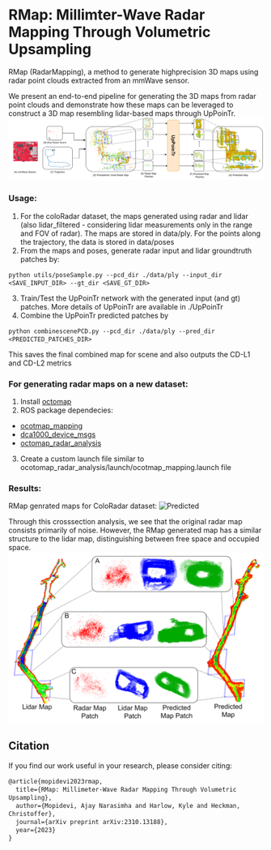 # RMap: Millimter-Wave Radar Mapping Through Volumetric Upsampling
RMap (RadarMapping), a method to generate highprecision 3D maps using radar point clouds extracted from an mmWave sensor. 

We present an end-to-end pipeline for generating the 3D maps from radar point clouds and demonstrate how these maps can be leveraged to construct a 3D map resembling lidar-based maps through UpPoinTr.
![System Diagram](Paper/SystemDiagram.png)

### Usage:
1. For the coloRadar dataset, the maps generated using radar and lidar (also lidar_filtered - considering lidar measurements only in the range and FOV of radar). The maps are stored in data/ply. For the points along the trajectory, the data is stored in data/poses
2. From the maps and poses, generate radar input and lidar groundtruth patches by:
```
python utils/poseSample.py --pcd_dir ./data/ply --input_dir <SAVE_INPUT_DIR> --gt_dir <SAVE_GT_DIR>
```
3. Train/Test the UpPoinTr network with the generated input (and gt) patches. More details of UpPoinTr are available in ./UpPoinTr
4. Combine the UpPoinTr predicted patches by
```
python combinescenePCD.py --pcd_dir ./data/ply --pred_dir <PREDICTED_PATCHES_DIR>
```
This saves the final combined map for scene and also outputs the CD-L1 and CD-L2 metrics



### For generating radar maps on a new dataset:
1. Install <a href="https://github.com/1988kramer/octomap/tree/feature/intensity_map">octomap</a>
2. ROS package dependecies:
- <a href="https://github.com/1988kramer/octomap_mapping/tree/feature/radar_image">ocotmap_mapping</a>
- <a href="https://github.com/arpg/dca1000_device_msgs">dca1000_device_msgs</a>
- <a href="https://github.com/Alphakyl/octomap_radar_analysis">octomap_radar_analysis</a>
3. Create a custom launch file similar to ocotomap_radar_analysis/launch/ocotmap_mapping.launch file


### Results:
RMap genrated maps for ColoRadar dataset:
![Predicted](Paper/ResultsMaps.png)

Through this crosssection analysis, we see that the original radar map consists primarily of noise. However, the RMap generated map has a similar structure to the lidar map, distinguishing between free space and occupied space.
![Navigable](Paper/Analysis.png)


## Citation
If you find our work useful in your research, please consider citing: 
```
@article{mopidevi2023rmap,
  title={RMap: Millimeter-Wave Radar Mapping Through Volumetric Upsampling},
  author={Mopidevi, Ajay Narasimha and Harlow, Kyle and Heckman, Christoffer},
  journal={arXiv preprint arXiv:2310.13188},
  year={2023}
}
```
